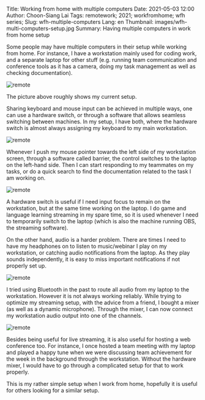 Title: Working from home with multiple computers
Date: 2021-05-03 12:00
Author: Choon-Siang Lai
Tags: remotework; 2021; workfromhome; wfh series;
Slug: wfh-multiple-computers
Lang: en
Thumbnail: images/wfh-multi-computers-setup.jpg
Summary: Having multiple computers in work from home setup

Some people may have multiple computers in their setup while working from home. For instance, I have a workstation mainly used for coding work, and a separate laptop for other stuff (e.g. running team communication and conference tools as it has a camera, doing my task management as well as checking documentation).

![remote](/images/wfh-multi-computers-setup.jpg)

The picture above roughly shows my current setup.

Sharing keyboard and mouse input can be achieved in multiple ways, one can use a hardware switch, or through a software that allows seamless switching between machines. In my setup, I have both, where the hardware switch is almost always assigning my keyboard to my main workstation.

![remote](/images/wfh-multi-computers-switcher.jpg)

Whenever I push my mouse pointer towards the left side of my workstation screen, through a software called barrier, the control switches to the laptop on the left-hand side. Then I can start responding to my teammates on my tasks, or do a quick search to find the documentation related to the task I am working on.

![remote](/images/wfh-multi-computers-barrier.jpg)

A hardware switch is useful if I need input focus to remain on the workstation, but at the same time working on the laptop. I do game and language learning streaming in my spare time, so it is used whenever I need to temporarily switch to the laptop (which is also the machine running OBS, the streaming software).

On the other hand, audio is a harder problem. There are times I need to have my headphones on to listen to music/webinar I play on my workstation, or catching audio notifications from the laptop. As they play sounds independently, it is easy to miss important notifications if not properly set up.

![remote](/images/wfh-multi-computers-mixer.jpg)

I tried using Bluetooth in the past to route all audio from my laptop to the workstation. However it is not always working reliably. While trying to optimize my streaming setup, with the advice from a friend, I bought a mixer (as well as a dynamic microphone). Through the mixer, I can now connect my workstation audio output into one of the channels.

![remote](/images/wfh-multi-computers-nyancat.jpg)

Besides being useful for live streaming, it is also useful for hosting a web conference too. For instance, I once hosted a team meeting with my laptop and played a happy tune when we were discussing team achievement for the week in the background through the workstation. Without the hardware mixer, I would have to go through a complicated setup for that to work properly.

This is my rather simple setup when I work from home, hopefully it is useful for others looking for a similar setup.
